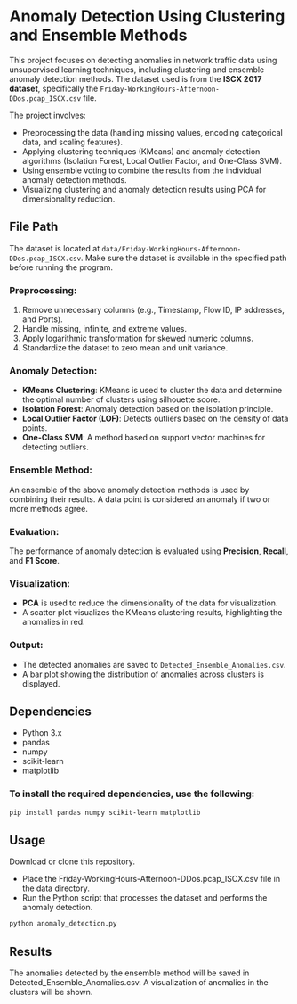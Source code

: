 # Anomaly Detection Using Clustering and Ensemble Methods

This project focuses on detecting anomalies in network traffic data using unsupervised learning techniques, including clustering and ensemble anomaly detection methods. The dataset used is from the **ISCX 2017 dataset**, specifically the `Friday-WorkingHours-Afternoon-DDos.pcap_ISCX.csv` file. 

The project involves:
- Preprocessing the data (handling missing values, encoding categorical data, and scaling features).
- Applying clustering techniques (KMeans) and anomaly detection algorithms (Isolation Forest, Local Outlier Factor, and One-Class SVM).
- Using ensemble voting to combine the results from the individual anomaly detection methods.
- Visualizing clustering and anomaly detection results using PCA for dimensionality reduction.

## File Path
The dataset is located at `data/Friday-WorkingHours-Afternoon-DDos.pcap_ISCX.csv`. Make sure the dataset is available in the specified path before running the program.

### Preprocessing:
1. Remove unnecessary columns (e.g., Timestamp, Flow ID, IP addresses, and Ports).
2. Handle missing, infinite, and extreme values.
3. Apply logarithmic transformation for skewed numeric columns.
4. Standardize the dataset to zero mean and unit variance.

### Anomaly Detection:
- **KMeans Clustering**: KMeans is used to cluster the data and determine the optimal number of clusters using silhouette score.
- **Isolation Forest**: Anomaly detection based on the isolation principle.
- **Local Outlier Factor (LOF)**: Detects outliers based on the density of data points.
- **One-Class SVM**: A method based on support vector machines for detecting outliers.

### Ensemble Method:
An ensemble of the above anomaly detection methods is used by combining their results. A data point is considered an anomaly if two or more methods agree.

### Evaluation:
The performance of anomaly detection is evaluated using **Precision**, **Recall**, and **F1 Score**.

### Visualization:
- **PCA** is used to reduce the dimensionality of the data for visualization.
- A scatter plot visualizes the KMeans clustering results, highlighting the anomalies in red.

### Output:
- The detected anomalies are saved to `Detected_Ensemble_Anomalies.csv`.
- A bar plot showing the distribution of anomalies across clusters is displayed.

## Dependencies
- Python 3.x
- pandas
- numpy
- scikit-learn
- matplotlib

### To install the required dependencies, use the following:

```bash
pip install pandas numpy scikit-learn matplotlib
```
## Usage
Download or clone this repository.
- Place the Friday-WorkingHours-Afternoon-DDos.pcap_ISCX.csv file in the data directory.
- Run the Python script that processes the dataset and performs the anomaly detection.
```bash
python anomaly_detection.py
```
## Results
The anomalies detected by the ensemble method will be saved in Detected_Ensemble_Anomalies.csv.
A visualization of anomalies in the clusters will be shown.
